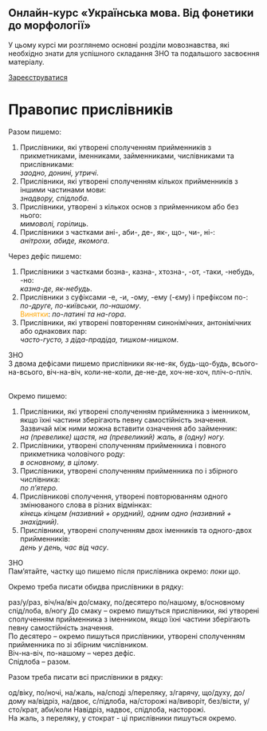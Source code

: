<div class="banner">
  <h2 class="course">Онлайн-курс «Українська мова. Від фонетики до морфології»</h2>
  <p class="course-description">
     У цьому курсі ми розглянемо основні розділи мовознавства, які необхідно знати для успішного складання ЗНО та подальшого засвоєння матеріалу.<br>
  </p>
    <div class="button-wrapper">
        <a class="registration-button" target="_blank" href="http://bit.ly/2zuYUGS">Зареєструватися</a>
    </div>   
</div>

# Правопис прислiвникiв

<span class="p1">Разом пишемо:</span>
1. Прислiвники, якi утворенi сполученням прийменникiв з прикметниками, iменниками, займенниками, числiвниками та прислiвниками:<br><i>заодно, донинi, утричi</i>.
2. Прислiвники, якi утворенi сполученням кiлькох прийменникiв з iншими частинами мови:<br><i>знадвору, спiдлоба</i>.
3. Прислiвники, утворенi з кiлькох основ з прийменником або без нього:<br><i>мимоволi, горiлиць</i>.
4. Прислiвники з частками <span class="p1">анi-</span>, <span class="p1">аби-</span>, <span class="p1">де-</span>, <span class="p1">як-</span>, <span class="p1">що-</span>, <span class="p1">чи-</span>, <span class="p1">нi-</span>:<br><i>анiтрохи, абиде, якомога</i>.



<span class="p1">Через дефiс пишемо:</span>
1. Прислiвники з частками <span class="p1">бозна-</span>, <span class="p1">казна-</span>, <span class="p1">хтозна-</span>, <span class="p1">-от</span>, <span class="p1">-таки</span>, <span class="p1">-небудь</span>, <span class="p1">-но</span>:<br><i>казна-де, як-небудь</i>.
2. Прислiвники з суфiксами <span class="p1">-е</span>, <span class="p1">-и</span>, <span class="p1">-ому</span>, <span class="p1">-ему</span> (<span class="p1">-єму</span>) i префiксом <span class="p1">по-</span>:<br><i>по-друге, по-київськи, по-нашому</i>.<br>
<font color="orange">Винятки</font>: <i>по-латинi та на-гора</i>.
3. Прислiвники, якi утворенi повторенням синонiмiчних, антонiмiчних або однакових пар:<br><i>часто-густо, з дiда-прадiда, тишком-нишком</i>.



<div class="add-zno">
<span class="add">ЗНО</span>
<div class="add-text">
З двома дефiсами пишемо прислiвники <span class="p1">як-не-як</span>, <span class="p1">будь-що-будь</span>, <span class="p1">всього-на-всього</span>, <span class="p1">вiч-на-вiч</span>, <span class="p1">коли-не-коли</span>, <span class="p1">де-не-де</span>, <span class="p1">хоч-не-хоч</span>, <span class="p1">плiч-о-плiч</span>.
</div>
<br>





<span class="p1">Окремо пишемо:</span><br>
1.  Прислiвники, якi утворенi сполученням прийменника з iменником, якщо їхнi частини зберiгають певну самостiйнiсть значення. Зазвичай мiж ними можна вставити означення або займенник:<br><i>на (превелике) щастя, на (превеликий) жаль, в (одну) ногу.</i><br>
2.  Прислiвники, утворенi сполученням прийменника i повного прикметника чоловiчого роду:<br><i>в основному, в цiлому</i>.<br>
3.  Прислiвники, утворенi сполученням прийменника по i збiрного числiвника:<br><i>по п’ятеро.</i><br>
4.  Прислiвниковi сполучення, утворенi повторюванням одного змiнюваного слова в рiзних вiдмiнках:<br><i>кiнець кiнцем (називний + орудний), одним одно (називний + знахiдний)</i>.<br>
5.  Прислiвники, утворенi сполученням двох iменникiв та одного-двох прийменникiв:<br><i>день у день, час вiд часу</i>.



<div class="add-zno">
<span class="add">ЗНО</span>
<div class="add-text">
Пам’ятайте, частку що пишемо пiсля прислiвника окремо: <i>поки що</i>.
</div>
</div>



<quiz> 
    <question>
       <p>Окремо треба писати обидва прислівники в рядку:</p>
           <answer>раз/у/раз, віч/на/віч</answer>
           <answer correct>до/смаку, по/десятеро</answer>
           <answer>по/нашому, в/основному</answer>
           <answer>спід/лоба, в/ногу</answer>
      <explanation>
До смаку – окремо пишуться прислівники, які утворені сполученням прийменника з іменником, якщо їхні частини зберігають певну самостійність значення.<br>
По десятеро – окремо пишуться прислівники, утворені сполученням прийменника по зі збірним числівником.<br>
Віч-на-віч, по-нашому – через дефіс.<br>
Спідлоба – разом.
 </explanation>
    </question>
</quiz> 


<quiz> 
    <question>
       <p>Разом треба писати всі прислівники в рядку:</p>
           <answer>од/віку, по/ночі, на/жаль, на/споді</answer>
           <answer>з/переляку, з/гарячу, що/духу, до/дому</answer>
           <answer correct>на/відріз, на/двоє, с/підлоба, на/сторожі</answer>
           <answer>на/виворіт, без/вісти, у/сто/крат, аби/коли</answer>
      <explanation>
Навідріз, надвоє, спідлоба, насторожі.<br>
На жаль, з переляку, у стократ - ці прислівники пишуться окремо. 
</explanation>
    </question>
</quiz> 

